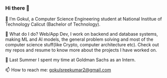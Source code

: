 ### Hi there 👋

🌱 I’m Gokul, a Computer Science Engineering student at National Institue of Technology Calicut (Bachelor of Technology).

🔭 What do I do? Web/App Dev, I work on backend and database systems, making ML and AI models, the general problem solving and most of the computer science stuff(like Crypto, computer architecture etc). Check out my repos and resume to know more about the projects I have worked on.

🌟 Last Summer I spent my time at Goldman Sachs as an Intern.

📫 How to reach me: gokulsreekumar2@gmail.com

<!--
**gokulsreekumar/gokulsreekumar** is a ✨ _special_ ✨ repository because its `README.md` (this file) appears on your GitHub profile.

Here are some ideas to get you started:

- 🔭 I’m currently working on ...🌟
- 🌱 I’m currently learning ...
- 👯 I’m looking to collaborate on ...
- 🤔 I’m looking for help with ...
- 💬 Ask me about ...
- 📫 How to reach me: ...
- 😄 Pronouns: ...
- ⚡ Fun fact: ...
🌝🌚🌑🌒🌓🌔🌕🌖🌗🌘🌜🌛🌔🌍🌎🌏🌋🌌⛅
⚠️🚧🔰🏧🎰🚏💈♨️🏁🎌🏮🗿🎪🎭📍🚩🇧
-->
